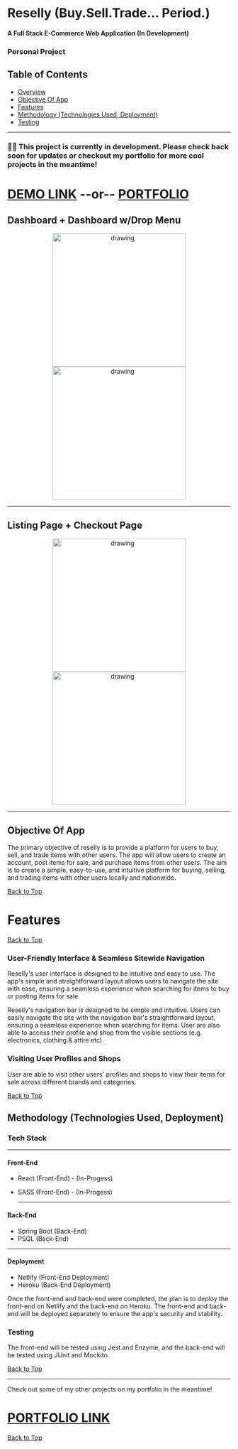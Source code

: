 # Reselly (Buy.Sell.Trade... Period.)

#### A Full Stack E-Commerce Web Application (In Development)

### Personal Project

## Table of Contents

- [Overview](#overview)
- [Objective Of App](#objective-of-app)
- [Features](#features)
- [Methodology (Technologies Used, Deployment)](#methodology-technologies-used-deployment)
- [Testing](#testing)

---

### ☝🏾 This project is currently in development. Please check back soon for updates or checkout my portfolio for more cool projects in the meantime!

# [DEMO LINK](https://reselly-demo.williamhmoody.com/) --or-- [PORTFOLIO](https://williamhmoody.com/)

## Dashboard + Dashboard w/Drop Menu

<div style="text-align:center;">
  <img src="./src/assets/wireframe/RESELLY - Dashboard.png" alt="drawing" width="300px"/>
  <img src="./src/assets/wireframe/Dashboard - DASHBOARD DROP MENU.png" alt="drawing" width="300px"/>
  <hr/>
</div>

## Listing Page + Checkout Page

<div style="text-align:center;">
  <img src="./src/assets/wireframe/RESELLY - CHECKOUT PAGE.png" alt="drawing" width="300px"/>
  <img src="./src/assets/wireframe/Dashboard - LISTING PAGE.png" alt="drawing" width="300px"/>
    <hr/>

</div>

## Objective Of App

The primary objective of reselly is to provide a platform for users to buy, sell, and trade items with other users. The app will allow users to create an account, post items for sale, and purchase items from other users. The aim is to create a simple, easy-to-use, and intuitive platform for buying, selling, and trading items with other users locally and nationwide.

[Back to Top](#table-of-contents)

# Features

[Back to Top](#table-of-contents)

### User-Friendly Interface & Seamless Sitewide Navigation

Reselly's user interface is designed to be intuitive and easy to use. The app's simple and straightforward layout allows users to navigate the site with ease, ensuring a seamless experience when searching for items to buy or posting items for sale.

Reselly's navigation bar is designed to be simple and intuitive. Users can easily navigate the site with the navigation bar's straightforward layout, ensuring a seamless experience when searching for items. User are also able to access their profile and shop from the visible sections (e.g. electronics, clothing & attire etc).

### Visiting User Profiles and Shops

User are able to visit other users' profiles and shops to view their items for sale across different brands and categories.

[Back to Top](#table-of-contents)

## Methodology (Technologies Used, Deployment)

### Tech Stack

---

#### Front-End

- React (Front-End) - (In-Progess)
- SASS (Front-End) - (In-Progess)

  ***

#### Back-End

- Spring Boot (Back-End)
- PSQL (Back-End)

---

#### Deployment

- Netlify (Front-End Deployment)
- Heroku (Back-End Deployment)

Once the front-end and back-end were completed, the plan is to deploy the front-end on Netlify and the back-end on Heroku. The front-end and back-end will be deployed separately to ensure the app's security and stability.

### Testing

The front-end will be tested using Jest and Enzyme, and the back-end will be tested using JUnit and Mockito.

[Back to Top](#table-of-contents)

---

Check out some of my other projects on my portfolio in the meantime!

# [PORTFOLIO LINK](https://williamhmoody.com/)

[Back to Top](#table-of-contents)
